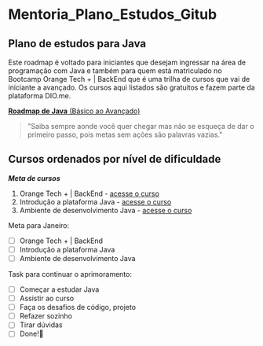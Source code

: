 # Mentoria_Plano_Estudos_Gitub

## Plano de estudos para Java

Este roadmap é voltado para iniciantes que desejam ingressar na área de programação com Java e também para quem está matriculado no Bootcamp Orange Tech + | BackEnd que é uma trilha de cursos que vai de iniciante a avançado. Os cursos aqui listados são gratuitos e fazem parte da plataforma DIO.me. 

[**Roadmap de Java** (Básico ao Avançado)](https://github.com/julianazanelatto/roadmap_java_repo/blob/main/README.md)

> "Saiba sempre aonde você quer chegar mas não se esqueça de dar o primeiro passo, pois metas sem ações são palavras vazias."

## Cursos ordenados por nível de dificuldade

__*Meta de cursos*__

1. Orange Tech + | BackEnd - [acesse o curso](https://web.dio.me/track/2aeff5aa-bb23-4141-8109-20fa42b58ff7)
2. Introdução a plataforma Java - [acesse o curso](https://web.dio.me/course/introducao-ao-ecossistema-e-documentacao-java/learning/54e1ad91-8842-4065-bc89-37329f54f0cd)
3. Ambiente de desenvolvimento Java - [acesse o curso](https://web.dio.me/course/configurando-ambiente-de-desenvolvimento-java-no-linux/learning/0668bbda-e32e-44bc-9100-d9dd781bdf8f)


Meta para Janeiro:
- [ ] Orange Tech + | BackEnd
- [ ] Introdução a plataforma Java
- [ ] Ambiente de desenvolvimento Java

Task para continuar o aprimoramento:
- [ ] Começar a estudar Java
- [ ] Assistir ao curso
- [ ] Faça os desafios de código, projeto
- [ ] Refazer sozinho 
- [ ] Tirar dúvidas
- [ ] Done!🎉
